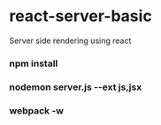 # react-server-basic
Server side rendering using react
### npm install
### nodemon server.js --ext js,jsx
### webpack -w
